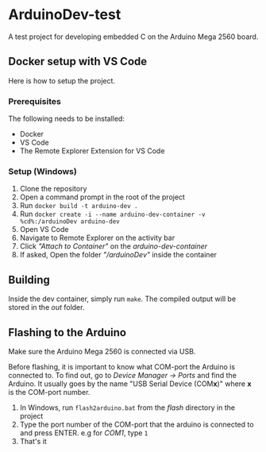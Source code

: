 # ArduinoDev-test

A test project for developing embedded C on the Arduino Mega 2560 board.

## Docker setup with VS Code
Here is how to setup the project.

### Prerequisites
The following needs to be installed:
* Docker
* VS Code
* The Remote Explorer Extension for VS Code

### Setup (Windows)
1. Clone the repository
2. Open a command prompt in the root of the project
3. Run `docker build -t arduino-dev .`
4. Run `docker create -i --name arduino-dev-container -v %cd%:/arduinoDev arduino-dev`
5. Open VS Code
6. Navigate to Remote Explorer on the activity bar
7. Click *"Attach to Container"* on the *arduino-dev-container*
8. If asked, Open the folder *"/arduinoDev"* inside the container

## Building
Inside the dev container, simply run `make`. The compiled output will be stored in the *out* folder.

## Flashing to the Arduino
Make sure the Arduino Mega 2560 is connected via USB.

Before flashing, it is important to know what COM-port the Arduino is connected to. To find out, go to *Device Manager -> Ports* and find the Arduino. It usually goes by the name "USB Serial Device (COM**x**)" where **x** is the COM-port number.

1. In Windows, run `flash2arduino.bat` from the *flash* directory in the project
2. Type the port number of the COM-port that the arduino is connected to and press ENTER. e.g for *COM1*, type `1`
3. That's it
